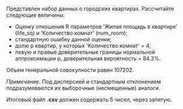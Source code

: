 Представлен набор данных о городских квартирах. Рассчитайте следующие величины:

* Оценку отношения R параметров 'Жилая площадь в квартире' (life_sq) и 'Количество комнат' (num_room);
* стандартную ошибку данной оценки;
* долю p квартир, у которых 'Количество комнат' = 4;
* левую и правые доверительные границы нормальной аппроксимации p, доверительная вероятность = 84.3%.

Объем генеральной совокупности равен 107202.    

*Примечание*. Под дисперсией и стандартным отклонением подразумеваются их выборочные (несмещенные) аналоги.
    
Итоговый файл **.csv** должен содержать 5 чисел, через запятую.
